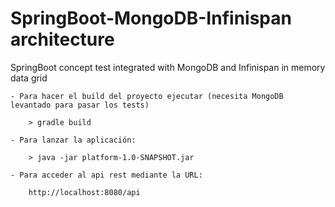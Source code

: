 # SpringBoot-MongoDB-Infinispan architecture
SpringBoot concept test integrated with MongoDB and Infinispan in memory data grid

	- Para hacer el build del proyecto ejecutar (necesita MongoDB levantado para pasar los tests)
		
		> gradle build
		
	- Para lanzar la aplicación:
		
		> java -jar platform-1.0-SNAPSHOT.jar
			
	- Para acceder al api rest mediante la URL:
		
		http://localhost:8080/api